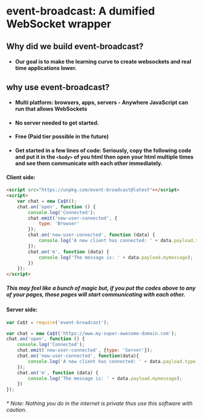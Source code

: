 # event-broadcast: A dumified WebSocket wrapper

## Why did we build event-broadcast?
* #### Our goal is to make the learning curve to create websockets and real time applications lower. 

## why use event-broadcast?
* #### Multi platform: browsers, apps, servers - Anywhere JavaScript can run that allows WebSockets
* #### No server needed to get started.
* #### Free (Paid tier possible in the future)
* #### Get started in a few lines of code:  Seriously, copy the following code and put it in the `<body>` of you html then open your html multiple times and see them communicate with each other immediately.

#### Client side:
````html
<script src="https://unpkg.com/event-broadcast@latest"></script>
<script>
    var chat = new Ca$t();
    chat.on('open', function () {
        console.log('Connected');
        chat.emit('new-user-connected', {
            type: 'Browser'
        });
        chat.on('new-user-connected', function (data) {
            console.log('A new client has connected: ' + data.payload.type)
        });
        chat.on('m', function (data) {
            console.log('The message is: ' + data.payload.mymessage);
        })
    });
</script>
````
##### This may feel like a bunch of magic but, if you put the codes above to any of your pages, those pages will start communicating with each other.

#### Server side:
````js
var Ca$t = require('event-broadcast');

var chat = new Ca$t('https://www.my-super-awesome-domain.com');
chat.on('open', function () {
    console.log('Connected');
    chat.emit('new-user-connected', {type: 'Server'});
    chat.on('new-user-connected', function(data){
        console.log('A new client has connected: ' + data.payload.type)
    });
    chat.on('m', function (data) {
        console.log('The message is: ' + data.payload.mymessage);
    })
});
````

###### * Note:  Nothing you do in the internet is private thus use this software with caution.
